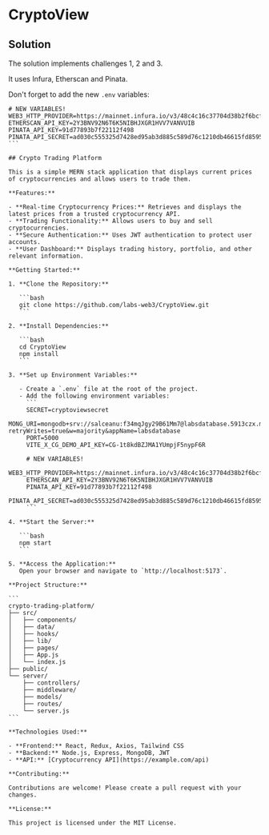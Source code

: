# CryptoView

## Solution

The solution implements challenges 1, 2 and 3.

It uses Infura, Etherscan and Pinata.

Don't forget to add the new `.env` variables:

````
# NEW VARIABLES!
WEB3_HTTP_PROVIDER=https://mainnet.infura.io/v3/48c4c16c37704d38b2f6bcf07d37e505
ETHERSCAN_API_KEY=2Y3BNV92N6T6K5NIBHJXGR1HVV7VANVUIB
PINATA_API_KEY=91d77893b7f22112f498
PINATA_API_SECRET=ad030c555325d7428ed95ab3d885c589d76c1210db46615fd85951336d0d89bb
```

## Crypto Trading Platform

This is a simple MERN stack application that displays current prices of cryptocurrencies and allows users to trade them.

**Features:**

- **Real-time Cryptocurrency Prices:** Retrieves and displays the latest prices from a trusted cryptocurrency API.
- **Trading Functionality:** Allows users to buy and sell cryptocurrencies.
- **Secure Authentication:** Uses JWT authentication to protect user accounts.
- **User Dashboard:** Displays trading history, portfolio, and other relevant information.

**Getting Started:**

1. **Clone the Repository:**

   ```bash
   git clone https://github.com/labs-web3/CryptoView.git
   ```

2. **Install Dependencies:**

   ```bash
   cd CryptoView
   npm install
   ```

3. **Set up Environment Variables:**

   - Create a `.env` file at the root of the project.
   - Add the following environment variables:
     ```
     SECRET=cryptoviewsecret
     MONG_URI=mongodb+srv://salceanu:f34mqJgy29B61Mm7@labsdatabase.5913czx.mongodb.net/?retryWrites=true&w=majority&appName=labsdatabase
     PORT=5000
     VITE_X_CG_DEMO_API_KEY=CG-1t8kdBZJMA1YUmpjF5nypF6R

     # NEW VARIABLES!
     WEB3_HTTP_PROVIDER=https://mainnet.infura.io/v3/48c4c16c37704d38b2f6bcf07d37e505
     ETHERSCAN_API_KEY=2Y3BNV92N6T6K5NIBHJXGR1HVV7VANVUIB
     PINATA_API_KEY=91d77893b7f22112f498
     PINATA_API_SECRET=ad030c555325d7428ed95ab3d885c589d76c1210db46615fd85951336d0d89bb
     ```

4. **Start the Server:**

   ```bash
   npm start
   ```

5. **Access the Application:**
   Open your browser and navigate to `http://localhost:5173`.

**Project Structure:**

```
crypto-trading-platform/
├── src/
│   ├── components/
│   ├── data/
│   ├── hooks/
│   ├── lib/
│   ├── pages/
│   ├── App.js
│   └── index.js
├── public/
└── server/
    ├── controllers/
    ├── middleware/
    ├── models/
    ├── routes/
    └── server.js
```

**Technologies Used:**

- **Frontend:** React, Redux, Axios, Tailwind CSS
- **Backend:** Node.js, Express, MongoDB, JWT
- **API:** [Cryptocurrency API](https://example.com/api)

**Contributing:**

Contributions are welcome! Please create a pull request with your changes.

**License:**

This project is licensed under the MIT License.
